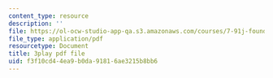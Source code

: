 ```yaml
---
content_type: resource
description: ''
file: https://ol-ocw-studio-app-qa.s3.amazonaws.com/courses/7-91j-foundations-of-computational-and-systems-biology-spring-2014/f3f10cd44ea9b0da91816ae3215b8bb6_C95294_vvQY.pdf
file_type: application/pdf
resourcetype: Document
title: 3play pdf file
uid: f3f10cd4-4ea9-b0da-9181-6ae3215b8bb6
---
```

